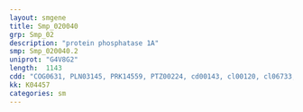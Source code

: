 ```yaml
---
layout: smgene
title: Smp_020040
grp: Smp_02
description: "protein phosphatase 1A"
smp: Smp_020040.2
uniprot: "G4V8G2"
length:  1143
cdd: "COG0631, PLN03145, PRK14559, PTZ00224, cd00143, cl00120, cl06733, pfam00481, pfam07830, smart00332"
kk: K04457
categories: sm
---
```

